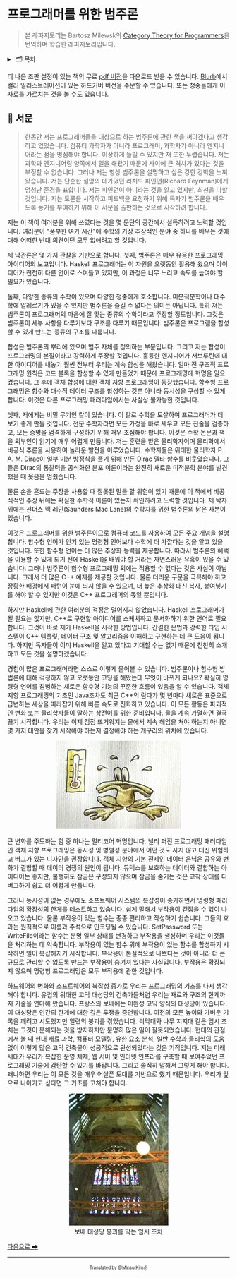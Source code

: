 # 프로그래머를 위한 범주론

> 본 레파지토리는 Bartosz Milewsk의 [Category Theory for Programmers](https://bartoszmilewski.com/2014/10/28/category-theory-for-programmers-the-preface/)을 번역하며 학습한 레파지토리입니다.

<details>
  <summary>
    &nbsp🗂 목차
  </summary>

### Part 1.

1. [범주:합성의 본질](part-1/1-category-the-essence-of-composition.md)
2. [타입과 함수](part-1/2-types-and-functions.md)
3. [Categories Great and Small](part-1/3-categories-great-and-small.md)
4. [Kleisli Categories](part-1/4-kleisli-categories.md)
5. [Products and Coproducts](part-1/5-products-and-coproducts.md)
6. [Simple Algebraic Data Types](part-1/6-simple-algebraic-data-types.md)
7. [Functors](part-1/7-functors.md)
8. [Functoriality](part-1/8-functoriality.md)
9. [Function Types](part-1/9-function-types.md)
10. [Natural Transformations](part-1/10-natural-transformations.md)

### Part 2.

1. [Declarative Programming](part-2/1-declarative-programming.md)
2. [Limits and Colimits](part-2/2-limits-and-colimits.md)
3. [Free Monoids](part-2/3-free-monoids.md)
4. [Representable Functors](part-2/4-representable-functors.md)
5. [The Yoneda Lemma](part-2/5-the-yoneda-lemma.md)
6. [Yoneda Embedding](part-2/6-yoneda-embedding.md)

### Part 3.

1. [It’s All About Morphisms](part-3/1-its-all-about-morphisms.md)
2. [Adjunctions](part-3/2-adjunctions.md)
3. [Free/Forgetful Adjunctions](part-3/3-free-forgetful-adjunctions.md)
4. [Monads: Programmer’s Definition](part-3/4-monads-programmers-definition.md)
5. [Monads and Effects](part-3/5-monads-and-effects.md)
6. [Monads Categorically](part-3/6-monads-categorically.md)
7. [Comonads](part-3/7-comonads.md)
8. [F-Algebras](part-3/8-f-algebras.md)
9. [Algebras for Monads](part-3/9-algebras-for-monads.md)
10. [Ends and Coends](part-3/10-ends-and-coends.md)
11. [Kan Extensions](part-3/11-kan-extensions.md)
12. [Enriched Categories](part-3/12-enriched-categories.md)
13. [Topoi](part-3/13-topoi.md)
14. [Lawvere Theories](part-3/14-lawvere-theories.md)
15. [Monads, Monoids, and Categories](part-3/15-monads-monoids-and-categories.md)

</details>

더 나은 조판 설정이 있는 책의 무료 [pdf 버전](https://github.com/hmemcpy/milewski-ctfp-pdf/)을 다운로드 받을 수 있습니다. [Blurb](https://www.blurb.com/b/9621951-category-theory-for-programmers-new-edition-hardco)에서 컬러 일러스트레이션이 있는 하드커버 버전을 주문할 수 있습니다. 또는 청중들에게 이 [자료를 가르치는 것](https://www.youtube.com/playlist?list=PLbgaMIhjbmEnaH_LTkxLI7FMa2HsnawM_)을 볼 수도 있습니다.

## 🌈 서문

> 한동안 저는 프로그래머들을 대상으로 하는 범주론에 관한 책을 써야겠다고 생각하고 있었습니다. 컴퓨터 과학자가 아니라 프로그래머, 과학자가 아니라 엔지니어라는 점을 명심해야 합니다. 이상하게 들릴 수 있지만 저 또한 두렵습니다. 저는 과학과 엔지니어링 양쪽에서 일을 해왔기 때문에 사이에 큰 격차가 있다는 것을 부정할 수 없습니다. 그러나 저는 항상 범주론을 설명하고 싶은 강한 강박을 느껴왔습니다. 저는 단순한 설명의 대가였던 리처드 파인먼(Richard Feynman)에게 엄청난 존경을 표합니다. 저는 파인먼이 아니라는 것을 알고 있지만, 최선을 다할 것입니다. 저는 토론을 시작하고 피드백을 요청하기 위해 독자가 범주론을 배우도록 동기를 부여하기 위해 이 서문을 출판하는 것으로 시작하려 합니다.

저는 이 책이 여러분을 위해 쓰였다는 것을 몇 문단의 공간에서 설득하려고 노력할 것입니다. 여러분이 "풍부한 여가 시간"에 수학의 가장 추상적인 분야 중 하나를 배우는 것에 대해 어떠한 반대 의견이던 모두 없애려고 할 것입니다.

제 낙관론은 몇 가지 관찰을 기반으로 합니다. 첫째, 범주론은 매우 유용한 프로그래밍 아이디어의 보고입니다. Haskell 프로그래머는 이 자원을 오랫동안 활용해 왔으며 아이디어가 천천히 다른 언어로 스며들고 있지만, 이 과정은 너무 느리고 속도를 높여야 할 필요가 있습니다.

둘째, 다양한 종류의 수학이 있으며 다양한 청중에게 호소합니다. 미분적분학이나 대수학에 알레르기가 있을 수 있지만 범주론을 즐길 수 없다는 의미는 아닙니다. 특히 저는 범주론이 프로그래머의 마음에 잘 맞는 종류의 수학이라고 주장할 정도입니다. 그것은 범주론이 세부 사항을 다루기보다 구조를 다루기 때문입니다. 범주론은 프로그램을 합성할 수 있게 만드는 종류의 구조를 다룹니다.

합성은 범주론의 뿌리에 있으며 범주 자체를 정의하는 부분입니다. 그리고 저는 합성이 프로그래밍의 본질이라고 강력하게 주장할 것입니다. 훌륭한 엔지니어가 서브루틴에 대한 아이디어를 내놓기 훨씬 전부터 우리는 계속 합성을 해왔습니다. 얼마 전 구조적 프로그래밍 원칙은 코드 블록을 합성할 수 있게 만들었기 때문에 프로그래밍에 혁명을 일으켰습니다. 그 후에 객체 합성에 대한 객체 지향 프로그래밍이 등장했습니다. 함수형 프로그래밍은 함수와 대수적 데이터 구조를 합성하는 것뿐 아니라 동시성을 구성할 수 있게 합니다. 이것은 다른 프로그래밍 패러다임에서는 사실상 불가능한 것입니다.

셋째, 저에게는 비밀 무기인 칼이 있습니다. 이 칼로 수학을 도살하여 프로그래머가 더 보기 좋게 만들 것입니다. 전문 수학자라면 모든 가정을 바로 세우고 모든 진술을 검증하고, 모든 증명을 엄격하게 구성하기 위해 매우 조심해야 합니다. 이것은 수학 논문과 책을 외부인이 읽기에 매우 어렵게 만듭니다. 저는 훈련을 받은 물리학자이며 물리학에서 비공식 추론을 사용하여 놀라운 발전을 이루었습니다. 수학자들은 위대한 물리학자 P. A. M. Dirac이 일부 미분 방정식을 풀기 위해 만든 Dirac 델타 함수를 비웃었습니다. 그들은 Dirac의 통찰력을 공식화한 분포 이론이라는 완전히 새로운 미적분학 분야를 발견했을 때 웃음을 멈췄습니다.

물론 손을 흔드는 주장을 사용할 때 잘못된 말을 할 위험이 있기 때문에 이 책에서 비공식적인 주장 뒤에는 확실한 수학적 이론이 있는지 확인하려고 노력할 것입니다. 제 탁자 위에는 선더스 맥 레인(Saunders Mac Lane)의 수학자를 위한 범주론의 낡은 사본이 있습니다.

이것은 프로그래머를 위한 범주론이므로 컴퓨터 코드를 사용하여 모든 주요 개념을 설명합니다. 함수형 언어가 인기 있는 명령형 언어보다 수학에 더 가깝다는 것을 알고 있을 것입니다. 또한 함수형 언어는 더 많은 추상화 능력을 제공합니다. 따라서 범주론의 혜택을 이용할 수 있게 되기 전에 Haskell을 배워야 할 거라는 자연스러운 유혹이 있을 수 있습니다. 그러나 범주론이 함수형 프로그래밍 외에는 적용할 수 없다는 것은 사실이 아닙니다. 그래서 더 많은 C++ 예제를 제공할 것입니다. 물론 더러운 구문을 극복해야 하고 장황한 배경에서 패턴이 눈에 띄지 않을 수 있으며, 더 높은 추상화 대신 복사, 붙여넣기를 해야 할 수 있지만 이것은 C++ 프로그래머의 몫일 뿐입니다.

하지만 Haskell에 관한 여러분의 걱정은 멀어지지 않았습니다. Haskell 프로그래머가 될 필요는 없지만, C++로 구현할 아이디어를 스케치하고 문서화하기 위한 언어로 필요합니다. 그것이 바로 제가 Haskell을 시작한 방법입니다. 간결한 문법과 강력한 타입 시스템이 C++ 템플릿, 데이터 구조 및 알고리즘을 이해하고 구현하는 데 큰 도움이 됩니다. 하지만 독자들이 이미 Haskell을 알고 있다고 기대할 수는 없기 때문에 천천히 소개하고 모든 것을 설명하겠습니다.

경험이 많은 프로그래머라면 스스로 이렇게 물어볼 수 있습니다. 범주론이나 함수형 방법론에 대해 걱정하지 않고 오랫동안 코딩을 해왔는데 무엇이 바뀌게 되나요? 확실히 명령형 언어를 침범하는 새로운 함수형 기능의 꾸준한 흐름이 있음을 알 수 있습니다. 객체 지향 프로그래밍의 기초인 Java조차도 최근 C++의 람다가 몇 년마다 새로운 표준으로 급변하는 세상을 따라잡기 위해 빠른 속도로 진화하고 있습니다. 이 모든 활동은 파괴적인 변화 또는 물리학자들이 말하는 상전이를 위한 준비입니다. 물을 계속 가열하면 결국 끓기 시작합니다. 우리는 이제 점점 뜨거워지는 물에서 계속 헤엄을 쳐야 하는지 아니면 몇 가지 대안을 찾기 시작해야 하는지 결정해야 하는 개구리의 위치에 있습니다.

<div align='center'>
  <img src='./images/frog.jpeg' height='200'>
</div>

큰 변화를 주도하는 힘 중 하나는 멀티코어 혁명입니다. 널리 퍼진 프로그래밍 패러다임인 객체 지향 프로그래밍은 동시성 및 병렬성 분야에서 어떤 것도 사지 않고 대신 위험하고 버그가 있는 디자인을 권장합니다. 객체 지향의 기본 전제인 데이터 은닉은 공유와 변화가 결합할 때 데이터 경쟁의 원인이 됩니다. 뮤텍스를 보호하는 데이터와 결합하는 아이디어는 좋지만, 불행히도 잠금은 구성되지 않으며 잠금을 숨기는 것은 교착 상태를 디버그하기 쉽고 더 어렵게 만듭니다.

그러나 동시성이 없는 경우에도 소프트웨어 시스템의 복잡성이 증가하면서 명령형 패러다임의 확장성의 한계를 테스트하고 있습니다. 쉽게 말해서 부작용이 걷잡을 수 없이 나오고 있습니다. 물론 부작용이 있는 함수는 종종 편리하고 작성하기 쉽습니다. 그들의 효과는 원칙적으로 이름과 주석으로 인코딩될 수 있습니다. SetPassword 또는 WriteFile이라는 함수는 분명 일부 상태를 변경하고 부작용을 생성하며 우리는 이것들을 처리하는 데 익숙합니다. 부작용이 있는 함수 위에 부작용이 있는 함수를 합성하기 시작하면 일이 복잡해지기 시작합니다. 부작용이 본질적으로 나쁘다는 것이 아니라 더 큰 규모로 관리할 수 없도록 만드는 부작용이 숨겨져 있다는 사실입니다. 부작용은 확장되지 않으며 명령형 프로그래밍은 모두 부작용에 관한 것입니다.

하드웨어의 변화와 소프트웨어의 복잡성 증가로 우리는 프로그래밍의 기초를 다시 생각해야 합니다. 유럽의 위대한 고딕 대성당의 건축가들처럼 우리는 재료와 구조의 한계까지 기술을 연마해 왔습니다. 프랑스의 보베에는 미완성 고딕 양식의 대성당이 있습니다. 이 대성당은 인간의 한계에 대한 깊은 투쟁을 증언합니다. 이전의 모든 높이와 가벼운 기록을 깨려고 시도했지만 일련의 붕괴를 겪었습니다. 쇠막대와 나무 지지대 같은 임시 조치는 그것이 분해되는 것을 방지하지만 분명히 많은 일이 잘못되었습니다. 현대의 관점에서 볼 때 현대 재료 과학, 컴퓨터 모델링, 유한 요소 분석, 일반 수학과 물리학의 도움 없이 이렇게 많은 고딕 건축물이 성공적으로 완성되었다는 것은 기적입니다. 저는 미래 세대가 우리가 복잡한 운영 체제, 웹 서버 및 인터넷 인프라를 구축할 때 보여주었던 프로그래밍 기술에 감탄할 수 있기를 바랍니다. 그리고 솔직히 말해서 그렇게 해야 합니다. 왜냐하면 우리는 이 모든 것을 매우 어설픈 토대를 기반으로 했기 때문입니다. 우리가 앞으로 나아가고 싶다면 그 기초를 고쳐야 합니다.

<div align='center'>
  <figure>
    <div>
      <img src='./images/beauvais-cathedral.jpeg' height='300' />
    </div>
    <figcaption>
      보베 대성당 붕괴를 막는 임시 조치
    </figcaption>
  </figure>
</div>

[다음으로 ➡](https://github.com/alstn2468/category-theory-for-programmers/blob/main/part-1/1-category-the-essence-of-composition.md#%EB%B2%94%EC%A3%BC-%EC%A1%B0%ED%95%A9%EC%9D%98-%EB%B3%B8%EC%A7%88)

---

<div align="center">

<sub><sup>Translated by <a href="https://github.com/alstn2468">@Minsu Kim</a></sup></sub><small>✌</small>

</div>